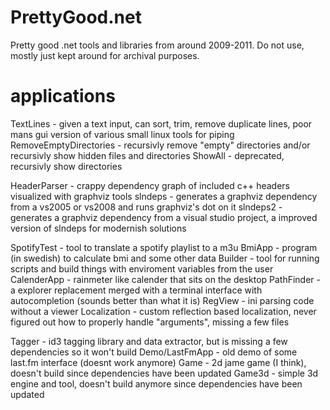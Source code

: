 # PrettyGood.net
Pretty good .net tools and libraries from around 2009-2011. Do not use, mostly just kept around for archival purposes.

# applications
TextLines - given a text input, can sort, trim, remove duplicate lines, poor mans gui version of various small linux tools for piping
RemoveEmptyDirectories - recursivly remove "empty" directories and/or recursivly show hidden files and directories
ShowAll - deprecated, recursivly show directories

HeaderParser - crappy dependency graph of included c++ headers visualized with graphviz tools
slndeps - generates a graphviz dependency from a vs2005 or vs2008 and runs graphviz's dot on it
slndeps2 - generates a graphviz dependency from a visual studio project, a improved version of slndeps for modernish solutions

SpotifyTest - tool to translate a spotify playlist to a m3u
BmiApp - program (in swedish) to calculate bmi and some other data
Builder - tool for running scripts and build things with enviroment variables from the user
CalenderApp - rainmeter like calender that sits on the desktop
PathFinder - a explorer replacement merged with a terminal interface with autocompletion (sounds better than what it is)
RegView - ini parsing code without a viewer
Localization - custom reflection based localization, never figured out how to properly handle "arguments", missing a few files


Tagger - id3 tagging library and data extractor, but is missing a few dependencies so it won't build
Demo/LastFmApp - old demo of some last.fm interface (doesnt work anymore)
Game - 2d jame game (I think), doesn't build since dependencies have been updated
Game3d - simple 3d engine and tool, doesn't build anymore since dependencies have been updated
